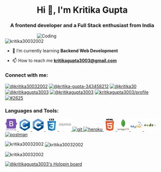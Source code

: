 <h1 align="center">Hi 👋, I'm Kritika Gupta</h1>
<h3 align="center">A frontend developer and a Full Stack enthusiast from India</h3>
<img align="right" alt="Coding" width="400" src="https://cdn.dribbble.com/users/1162077/screenshots/3848914/programmer.gif">

<p align="left"> <img src="https://komarev.com/ghpvc/?username=kritika30032002&label=Profile%20views&color=0e75b6&style=flat" alt="kritika30032002" /> </p>

- 🌱 I’m currently learning **Backend Web Development**

- 📫 How to reach me **kritikagupta3003@gmail.com**

<h3 align="left">Connect with me:</h3>
<p align="left">
<a href="https://dev.to/@kritika30032002" target="blank"><img align="center" src="https://raw.githubusercontent.com/rahuldkjain/github-profile-readme-generator/master/src/images/icons/Social/devto.svg" alt="@kritika30032002" height="30" width="40" /></a>
<a href="https://linkedin.com/in/@kritika-gupta-343458212" target="blank"><img align="center" src="https://raw.githubusercontent.com/rahuldkjain/github-profile-readme-generator/master/src/images/icons/Social/linked-in-alt.svg" alt="@kritika-gupta-343458212" height="30" width="40" /></a>
<a href="https://www.codechef.com/users/@kritika30" target="blank"><img align="center" src="https://cdn.jsdelivr.net/npm/simple-icons@3.1.0/icons/codechef.svg" alt="@kritika30" height="30" width="40" /></a>
<a href="https://www.hackerrank.com/@kritikagupta3003" target="blank"><img align="center" src="https://raw.githubusercontent.com/rahuldkjain/github-profile-readme-generator/master/src/images/icons/Social/hackerrank.svg" alt="@kritikagupta3003" height="30" width="40" /></a>
<a href="https://www.leetcode.com/@kritikagupta3003" target="blank"><img align="center" src="https://raw.githubusercontent.com/rahuldkjain/github-profile-readme-generator/master/src/images/icons/Social/leet-code.svg" alt="@kritikagupta3003" height="30" width="40" /></a>
<a href="https://auth.geeksforgeeks.org/user/kritikagupta3003/profile" target="blank"><img align="center" src="https://raw.githubusercontent.com/rahuldkjain/github-profile-readme-generator/master/src/images/icons/Social/geeks-for-geeks.svg" alt="kritikagupta3003/profile" height="30" width="40" /></a>
<a href="https://discord.gg/#2625" target="blank"><img align="center" src="https://raw.githubusercontent.com/rahuldkjain/github-profile-readme-generator/master/src/images/icons/Social/discord.svg" alt="#2625" height="30" width="40" /></a>
</p>

<h3 align="left">Languages and Tools:</h3>
<p align="left"> <a href="https://getbootstrap.com" target="_blank" rel="noreferrer"> <img src="https://raw.githubusercontent.com/devicons/devicon/master/icons/bootstrap/bootstrap-plain-wordmark.svg" alt="bootstrap" width="40" height="40"/> </a> <a href="https://www.cprogramming.com/" target="_blank" rel="noreferrer"> <img src="https://raw.githubusercontent.com/devicons/devicon/master/icons/c/c-original.svg" alt="c" width="40" height="40"/> </a> <a href="https://www.w3schools.com/cpp/" target="_blank" rel="noreferrer"> <img src="https://raw.githubusercontent.com/devicons/devicon/master/icons/cplusplus/cplusplus-original.svg" alt="cplusplus" width="40" height="40"/> </a> <a href="https://www.w3schools.com/css/" target="_blank" rel="noreferrer"> <img src="https://raw.githubusercontent.com/devicons/devicon/master/icons/css3/css3-original-wordmark.svg" alt="css3" width="40" height="40"/> </a> <a href="https://expressjs.com" target="_blank" rel="noreferrer"> <img src="https://raw.githubusercontent.com/devicons/devicon/master/icons/express/express-original-wordmark.svg" alt="express" width="40" height="40"/> </a> <a href="https://git-scm.com/" target="_blank" rel="noreferrer"> <img src="https://www.vectorlogo.zone/logos/git-scm/git-scm-icon.svg" alt="git" width="40" height="40"/> </a> <a href="https://heroku.com" target="_blank" rel="noreferrer"> <img src="https://www.vectorlogo.zone/logos/heroku/heroku-icon.svg" alt="heroku" width="40" height="40"/> </a> <a href="https://www.w3.org/html/" target="_blank" rel="noreferrer"> <img src="https://raw.githubusercontent.com/devicons/devicon/master/icons/html5/html5-original-wordmark.svg" alt="html5" width="40" height="40"/> </a> <a href="https://www.mongodb.com/" target="_blank" rel="noreferrer"> <img src="https://raw.githubusercontent.com/devicons/devicon/master/icons/mongodb/mongodb-original-wordmark.svg" alt="mongodb" width="40" height="40"/> </a> <a href="https://www.mysql.com/" target="_blank" rel="noreferrer"> <img src="https://raw.githubusercontent.com/devicons/devicon/master/icons/mysql/mysql-original-wordmark.svg" alt="mysql" width="40" height="40"/> </a> <a href="https://nodejs.org" target="_blank" rel="noreferrer"> <img src="https://raw.githubusercontent.com/devicons/devicon/master/icons/nodejs/nodejs-original-wordmark.svg" alt="nodejs" width="40" height="40"/> </a> <a href="https://postman.com" target="_blank" rel="noreferrer"> <img src="https://www.vectorlogo.zone/logos/getpostman/getpostman-icon.svg" alt="postman" width="40" height="40"/> </a> </p>

<p><img align="left" src="https://github-readme-stats.vercel.app/api/top-langs?username=kritika30032002&show_icons=true&locale=en&layout=compact" alt="kritika30032002" /></p>

<p>&nbsp;<img align="center" src="https://github-readme-stats.vercel.app/api?username=kritika30032002&show_icons=true&locale=en" alt="kritika30032002" /></p>

<p><img align="center" src="https://github-readme-streak-stats.herokuapp.com/?user=kritika30032002&" alt="kritika30032002" /></p>


[![@kritikagupta3003's Holopin board](https://holopin.me/kritikagupta3003)](https://holopin.io/@kritikagupta3003)
